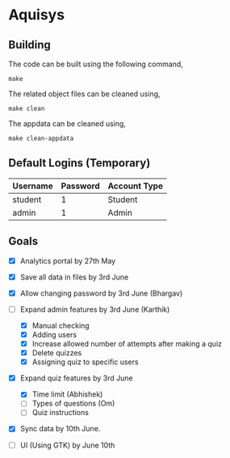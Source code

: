 # Aquisys

## Building
The code can be built using the following command,
```
make
```
The related object files can be cleaned using,
```
make clean
```
The appdata can be cleaned using,
```
make clean-appdata
```

## Default Logins (Temporary)
| Username | Password | Account Type |
| -------- | -------- | ------------ |
| student | 1 | Student |
| admin | 1 | Admin |

## Goals
- [x] Analytics portal by 27th May
- [x] Save all data in files by 3rd June
- [x] Allow changing password by 3rd June (Bhargav)
- [ ] Expand admin features by 3rd June (Karthik)
  - [x] Manual checking
  - [x] Adding users 
  - [x] Increase allowed number of attempts after making a quiz
  - [x] Delete quizzes
  - [x] Assigning quiz to specific users
- [x] Expand quiz features by 3rd June 
  - [x] Time limit (Abhishek)
  - [ ] Types of questions (Om)
  - [ ] Quiz instructions
- [x] Sync data by 10th June.
- [ ] UI (Using GTK) by June 10th

